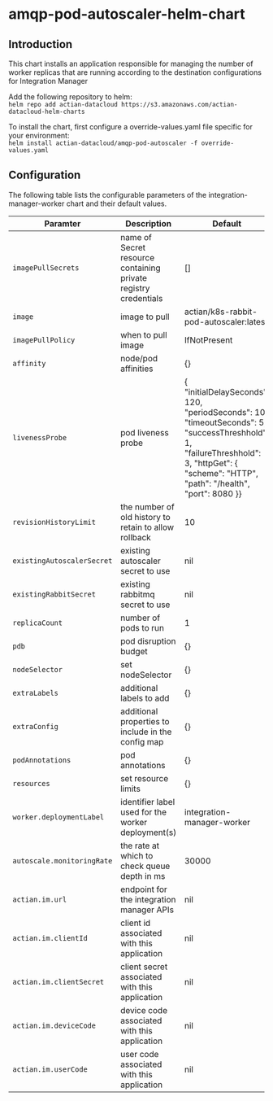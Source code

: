 # amqp-pod-autoscaler-helm-chart

## Introduction

This chart installs an application responsible for managing the number of worker replicas that are running according
to the destination configurations for Integration Manager

Add the following repository to helm:  
```helm repo add actian-datacloud https://s3.amazonaws.com/actian-datacloud-helm-charts```

To install the chart, first configure a override-values.yaml file specific for your environment:  
```helm install actian-datacloud/amqp-pod-autoscaler -f override-values.yaml```

## Configuration

The following table lists the configurable parameters of the integration-manager-worker chart and their default values.
  
| Paramter | Description | Default|
| -----  | ----- | ------|
| `imagePullSecrets` | name of Secret resource containing private registry credentials | [] |
| `image` | image to pull | actian/k8s-rabbit-pod-autoscaler:latest |
| `imagePullPolicy` | when to pull image | IfNotPresent |
| `affinity` | node/pod affinities | {} |
| `livenessProbe` | pod liveness probe | { "initialDelaySeconds": 120, "periodSeconds": 10, "timeoutSeconds": 5, "successThreshhold": 1, "failureThreshhold": 3, "httpGet": { "scheme": "HTTP", "path": "/health", "port": 8080 }} |
| `revisionHistoryLimit` | the number of old history to retain to allow rollback | 10 |
| `existingAutoscalerSecret` | existing autoscaler secret to use | nil |
| `existingRabbitSecret` | existing  rabbitmq secret to use | nil |
| `replicaCount` | number of pods to run | 1 |
| `pdb` | pod disruption budget | {} |
| `nodeSelector` | set nodeSelector | {} |
| `extraLabels` | additional labels to add | {} |
| `extraConfig` | additional properties to include in the config map | {} |
| `podAnnotations` | pod annotations | {} |
| `resources` | set resource limits | {} |
| `worker.deploymentLabel` | identifier label used for the worker deployment(s) | integration-manager-worker |
| `autoscale.monitoringRate` | the rate at which to check queue depth in ms | 30000 |
| `actian.im.url` | endpoint for the integration manager APIs | nil |
| `actian.im.clientId` | client id associated with this application | nil |
| `actian.im.clientSecret` | client secret associated with this application | nil |
| `actian.im.deviceCode` | device code associated with this application | nil |
| `actian.im.userCode` | user code associated with this application | nil |
